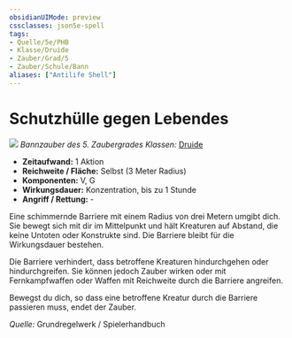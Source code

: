 ```yaml
---
obsidianUIMode: preview
cssclasses: json5e-spell
tags:
- Quelle/5e/PHB
- Klasse/Druide
- Zauber/Grad/5
- Zauber/Schule/Bann
aliases: ["Antilife Shell"]
---
```

# Schutzhülle gegen Lebendes
![](../../../99%20-%20Setup/Files/Bildersammlung/Symbolik/Bannzauber.webp#token)
*Bannzauber des 5. Zaubergrades*
*Klassen:* [Druide](05%20-%20Wikipedia/Kompendium/Charakteroptionen/Klassen/Druide.md)

- **Zeitaufwand:** 1 Aktion
- **Reichweite / Fläche:** Selbst (3 Meter Radius)
- **Komponenten:** V, G
- **Wirkungsdauer:** Konzentration, bis zu 1 Stunde
- **Angriff / Rettung:** - 

Eine schimmernde Barriere mit einem Radius von drei Metern umgibt dich. Sie bewegt sich mit dir im Mittelpunkt und hält Kreaturen auf Abstand, die keine Untoten oder Konstrukte sind. Die Barriere bleibt für die Wirkungsdauer bestehen.

Die Barriere verhindert, dass betroffene Kreaturen hindurchgehen oder hindurchgreifen. Sie können jedoch Zauber wirken oder mit Fernkampfwaffen oder Waffen mit Reichweite durch die Barriere angreifen.

Bewegst du dich, so dass eine betroffene Kreatur durch die Barriere passieren muss, endet der Zauber.

 *Quelle:* Grundregelwerk / Spielerhandbuch